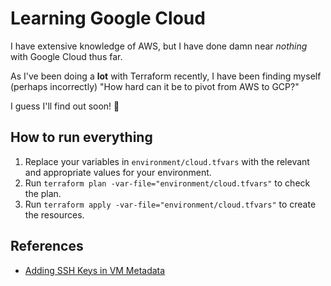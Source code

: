 # Learning Google Cloud

I have extensive knowledge of AWS, but I have done damn near _nothing_ with Google Cloud thus far.

As I've been doing a **lot** with Terraform recently, I have been finding myself (perhaps incorrectly) "How hard can it be to pivot from AWS to GCP?"

I guess I'll find out soon! 🙂

## How to run everything

1. Replace your variables in `environment/cloud.tfvars` with the relevant and appropriate values for your environment.
2. Run `terraform plan -var-file="environment/cloud.tfvars"` to check the plan.
3. Run `terraform apply -var-file="environment/cloud.tfvars"` to create the resources.

## References

- [Adding SSH Keys in VM Metadata](https://github.com/hashicorp/terraform/issues/6678)

